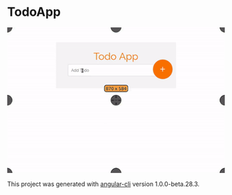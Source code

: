 
# TodoApp
![preview](preview/todo2.gif)


This project was generated with [angular-cli](https://github.com/angular/angular-cli) version 1.0.0-beta.28.3.

